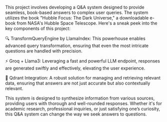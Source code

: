 This project involves developing a Q&A system designed to provide seamless, book-based answers to complex user queries. The system utilizes the book "Hubble Focus: The Dark Universe," a downloadable e-book from NASA's Hubble Space Telescope. Here's a sneak peek into the key components of this project:

🔍 TransformQueryEngine by LlamaIndex: This powerhouse enables advanced query transformation, ensuring that even the most intricate questions are handled with precision.

⚡ Groq + Llama3: Leveraging a fast and powerful LLM endpoint, responses are generated swiftly and effectively, elevating the user experience.

🧠 Qdrant Integration: A robust solution for managing and retrieving relevant data, ensuring that answers are not just accurate but also contextually relevant.

This system is designed to synthesize information from various sources, providing users with thorough and well-rounded responses. Whether it's for academic research, professional inquiries, or just satisfying one’s curiosity, this Q&A system can change the way we seek answers to questions.

